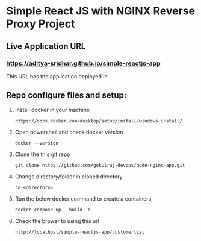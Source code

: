 # Simple React JS with NGINX Reverse Proxy Project 

## Live Application URL

### https://aditya-sridhar.github.io/simple-reactjs-app
This URL has the application deployed in

## Repo configure files and setup:

1. Install docker in your machine

    `https://docs.docker.com/desktop/setup/install/windows-install/`
        
2. Open powershell and check docker version

    `docker --version`

3. Clone the this git repo

    `git clone https://github.com/gokulraj-devops/node-nginx-app.git`

4. Change directory/folder in cloned directory

    `cd <directory>`

5. Run the below docker command to create a containers,

    `docker-compose up --build -d`

6. Check the brower to using this url

    `http://localhost/simple-reactjs-app/customerlist`